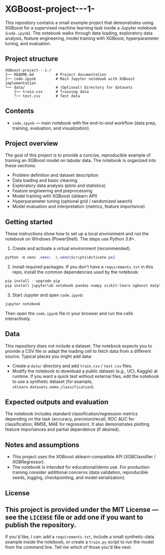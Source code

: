 # XGBoost-project---1-
This repository contains a small example project that demonstrates using XGBoost for a supervised machine learning task inside a Jupyter notebook (`code.ipynb`). The notebook walks through data loading, exploratory data analysis, feature engineering, model training with XGBoost, hyperparameter tuning, and evaluation.

## Project structure

```text
XGBoost-project---1-/
├── README.md          # Project documentation
├── code.ipynb         # Main Jupyter notebook with XGBoost implementation
└── data/              # (Optional) Directory for datasets
    ├── train.csv      # Training data
    └── test.csv       # Test data
```

## Contents

- `code.ipynb` — main notebook with the end-to-end workflow (data prep, training, evaluation, and visualization).

## Project overview

The goal of this project is to provide a concise, reproducible example of training an XGBoost model on tabular data. The notebook is organized into these sections:
- Problem definition and dataset description
- Data loading and basic cleaning
- Exploratory data analysis (plots and statistics)
- Feature engineering and preprocessing
- Model training with XGBoost (sklearn API)
- Hyperparameter tuning (optional grid / randomized search)
- Model evaluation and interpretation (metrics, feature importance)

## Getting started

These instructions show how to set up a local environment and run the notebook on Windows (PowerShell). The steps use Python 3.8+.
1. Create and activate a virtual environment (recommended):
```powershell
python -m venv .venv; .\.venv\Scripts\Activate.ps1
```
2. Install required packages. If you don't have a `requirements.txt` in this repo, install the common dependencies used by the notebook:
```powershell
pip install --upgrade pip
pip install jupyterlab notebook pandas numpy scikit-learn xgboost matplotlib seaborn
```
3. Start Jupyter and open `code.ipynb`:
```powershell
jupyter notebook
```
Then open the `code.ipynb` file in your browser and run the cells interactively.

## Data

This repository does not include a dataset. The notebook expects you to provide a CSV file or adapt the loading cell to fetch data from a different source. Typical places you might add data:
- Create a `data/` directory and add `train.csv` / `test.csv` files.
- Modify the notebook to download a public dataset (e.g., UCI, Kaggle) at runtime.
If you want a quick test without external files, edit the notebook to use a synthetic dataset (for example, `sklearn.datasets.make_classification`).

## Expected outputs and evaluation

The notebook includes standard classification/regression metrics depending on the task (accuracy, precision/recall, ROC AUC for classification; RMSE, MAE for regression). It also demonstrates plotting feature importances and partial dependence (if desired).

## Notes and assumptions

- This project uses the XGBoost sklearn-compatible API (XGBClassifier / XGBRegressor).
- The notebook is intended for educational/demo use. For production training consider additional concerns (data validation, reproducible seeds, logging, checkpointing, and model serialization).



## License

This project is provided under the MIT License — see the `LICENSE` file or add one if you want to publish the repository.
---
If you'd like, I can: add a `requirements.txt`, include a small synthetic-data example inside the notebook, or create a `train.py` script to run the model from the command line. Tell me which of those you'd like next.

